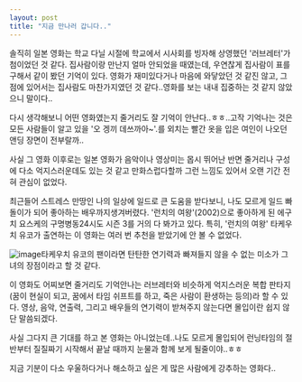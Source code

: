 ```yaml
---
layout: post
title: "지금 만나러 갑니다.."
---
```


솔직히 일본 영화는 학교 다닐 시절에 학교에서 시사회를 빙자해 상영했던 '러브레터'가 첨이었던 것 같다. 집사람이랑 만난지 얼마 안되었을 때였는데, 우연찮게 집사람이 표를 구해서 같이 봤던 기억이 있다. 영화가 재미있다거나 마음에 와닿았던 것 같진 않고, 그 점에 있어서는 집사람도 마찬가지였던 것 같다..영화를 보는 내내 집중하는 것 같지 않았으니 말이다..

다시 생각해보니 어떤 영화였는지 줄거리도 잘 기억이 안난다..ㅎㅎ..고작 기억나는 것은 모든 사람들이 알고 있을 '오 겡끼 데쓰까아~'.를 외치는 빨간 옷을 입은 여인이 나오던 앤딩 장면이 전부랄까..

사실 그 영화 이후로는 일본 영화가 음악이나 영상미는 몹시 뛰어난 반면 줄거리나 구성에 다소 억지스러운데도 있는 것 같고 만화스럽다할까 그런 느낌도 있어서 오랜 기간 전혀 관심이 없었다.

최근들어 스트레스 만땅인 나의 일상에 일드로 큰 도움을 받다보니, 나도 모르게 일드 빠돌이가 되어 좋아하는 배우까지생겨버렸다. '런치의 여왕'(2002)으로 좋아하게 된 에구치 요스케의 구명병동24시도 시즌 3를 거의 다 봐가고 있다. 특히, '런치의 여왕' 타케우치 유코가 출연하는 이 영화는 여러 번 추천을 받았기에 안 볼 수 없었다.

![image](/assets/images/e2375859e743a1fd4e84241311c0c378.gif)타케우치 유코의 팬이라면 탄탄한 연기력과 빠져들지 않을 수 없는 미소가 그녀의 장점이라고 할 것 같다.



이 영화도 어찌보면 줄거리도 기억안나는 러브레터와 비슷하게 억지스러운 복합 판타지(꿈이 현실이 되고, 꿈에서 타임 쉬프트를 하고, 죽은 사람이 환생하는 등의)라 할 수 있다. 영상, 음악, 연출력, 그리고 배우들의 연기력이 받쳐주지 않는다면 몰입이란 쉽지 않단 말씀되겠다.

사실 그다지 큰 기대를 하고 본 영화는 아니었는데..나도 모르게 몰입되어 런닝타임의 절반부터 질질짜기 시작해서 끝날 때까지 눈물과 함께 보게 될줄이야..ㅎㅎ

지금 기분이 다소 우울하다거나 해소하고 싶은 게 많은 사람에게 강추하는 영화다..



